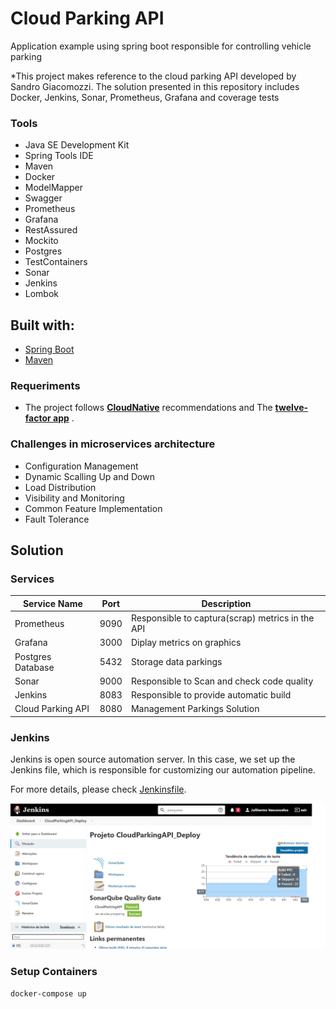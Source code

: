 
# Cloud Parking API

Application example using spring boot responsible for controlling vehicle parking

*This project makes reference to the cloud parking API developed by Sandro Giacomozzi. The solution presented in this repository includes Docker, Jenkins, Sonar, Prometheus, Grafana and coverage tests

### Tools

- Java SE Development Kit
- Spring Tools IDE
- Maven
- Docker
- ModelMapper
- Swagger
- Prometheus
- Grafana
- RestAssured
- Mockito
- Postgres
- TestContainers
- Sonar
- Jenkins
- Lombok

## Built with:

- [Spring Boot](https://spring.io/projects/spring-boot)
- [Maven](https://maven.apache.org/)

### Requeriments

- The project follows [**CloudNative**](https://www.cncf.io/) recommendations and The [**twelve-factor app**](https://12factor.net/) . 


### Challenges in microservices architecture

- Configuration Management
- Dynamic Scalling Up and Down
- Load Distribution
- Visibility and Monitoring
- Common Feature Implementation
- Fault Tolerance

## Solution

### Services

| Service Name             | Port       | Description                                       |
|--------------------------|------------|---------------------------------------------------|
| Prometheus               | 9090       | Responsible to captura(scrap) metrics in the API  |
| Grafana                  | 3000       | Diplay metrics on graphics                        | 
| Postgres Database        | 5432       | Storage data parkings                             |
| Sonar                    | 9000       | Responsible to Scan and check code quality        |
| Jenkins                  | 8083       | Responsible to provide automatic build            |
| Cloud Parking API        | 8080       | Management Parkings Solution                      |


### Jenkins

Jenkins is open source automation server. In this case, we set up the Jenkins file, which is responsible for customizing our automation pipeline.

For more details, please check [Jenkinsfile](Jenkinsfile).

<img src="img/img_jenkins.png">


### Setup Containers

```sh
docker-compose up
```

